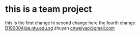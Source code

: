 # this is a team project

this is the first change
hi second change here
the fourth change
D190004@e.ntu.edu.sg    zhuyan
cnweiyao@gmail.com